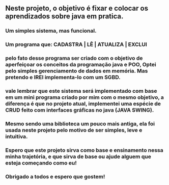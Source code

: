 ## Neste projeto, o objetivo é fixar e colocar os aprendizados sobre java em pratica.

### Um simples sistema, mas funcional.<br>

### Um programa que: CADASTRA | LÊ | ATUALIZA | EXCLUI<br> 

### pelo fato desse programa ser criado com o objetivo de aperfeiçoar os conceitos da programação java e POO, Optei pelo simples gerenciamento de dados em memória. Mas pretendo e IREI implementa-lo com um SGBD.<br>

### vale lembrar que este sistema será implementado com base em um mini programa criado por mim com o mesmo objetivo, a diferença é que no projeto atual, implementei uma espécie de CRUD feito com interfaces gráficas no java (JAVA SWING).<br>

### Mesmo sendo uma biblioteca um pouco mais antiga, ela foi usada neste projeto pelo motivo de ser simples, leve e intuitiva.<br>

### Espero que este projeto sirva como base e ensinamento nessa minha trajetória, e que sirva de base ou ajude alguem que esteja começando como eu!<br>
### Obrigado a todos e espero que gostem!
